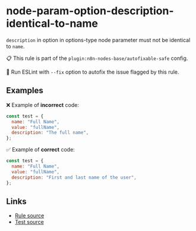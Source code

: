 [//]: # "File generated from a template. Do not edit this file directly."

# node-param-option-description-identical-to-name

`description` in option in options-type node parameter must not be identical to `name`.

📋 This rule is part of the `plugin:n8n-nodes-base/autofixable-safe` config.

🔧 Run ESLint with `--fix` option to autofix the issue flagged by this rule.

## Examples

❌ Example of **incorrect** code:

```js
const test = {
  name: "Full Name",
  value: "fullName",
  description: "The full name",
};
```

✅ Example of **correct** code:

```js
const test = {
  name: "Full Name",
  value: "fullName",
  description: "First and last name of the user",
};
```

## Links

- [Rule source](../../lib/rules/node-param-option-description-identical-to-name.ts)
- [Test source](../../tests/node-param-option-description-identical-to-name.test.ts)
